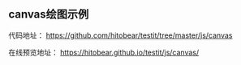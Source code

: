 
## canvas绘图示例

代码地址： https://github.com/hitobear/testit/tree/master/js/canvas

在线预览地址： https://hitobear.github.io/testit/js/canvas/
